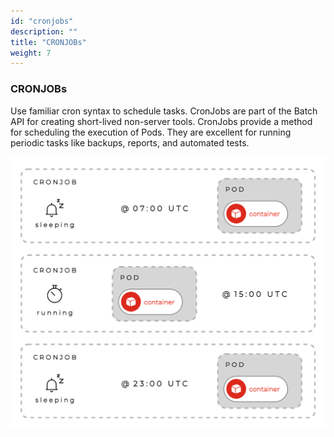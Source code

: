 ```yaml
---
id: "cronjobs"
description: ""
title: "CRONJOBs"
weight: 7
---
```


### CRONJOBs

Use familiar cron syntax to schedule tasks. CronJobs are part of the Batch API for creating short-lived non-server tools. CronJobs provide a method for scheduling the execution of Pods. They are excellent for running periodic tasks like backups, reports, and automated tests.

![cronjob](cronjob.png)